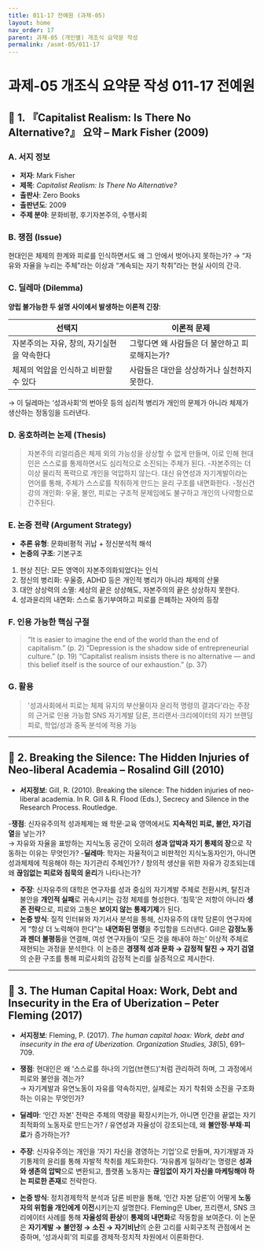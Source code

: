 ```yaml
---
title: 011-17 전예원 (과제-05)
layout: home
nav_order: 17
parent: 과제-05 (개인별) 개조식 요약문 작성
permalink: /asmt-05/011-17
---
```


# 과제-05 개조식 요약문 작성 011-17 전예원 

## 📘 1. 『Capitalist Realism: Is There No Alternative?』 요약 – Mark Fisher (2009)

### A. 서지 정보  
- **저자**: Mark Fisher
- **제목**: *Capitalist Realism: Is There No Alternative?*  
- **출판사**: Zero Books
- **출판년도**: 2009
- **주제 분야**: 문화비평, 후기자본주의, 수행사회


### B. 쟁점 (Issue)  
현대인은 체제의 한계와 피로를 인식하면서도 왜 그 안에서 벗어나지 못하는가?
→ “자유와 자율을 누리는 주체”라는 이상과 “계속되는 자기 착취”라는 현실 사이의 간극.

### C. 딜레마 (Dilemma)  
**양립 불가능한 두 설명 사이에서 발생하는 이론적 긴장**:

| 선택지 | 이론적 문제 |
|--------|-------------|
| 자본주의는 자유, 창의, 자기실현을 약속한다 | 그렇다면 왜 사람들은 더 불안하고 피로해지는가? |
| 체제의 억압을 인식하고 비판할 수 있다 | 사람들은 대안을 상상하거나 실천하지 못한다.
→ 이 딜레마는 ‘성과사회’의 번아웃 등의 심리적 병리가 개인의 문제가 아니라 체제가 생산하는 정동임을 드러낸다.

### D. 옹호하려는 논제 (Thesis)  
> 자본주의 리얼리즘은 체제 외의 가능성을 상상할 수 없게 만들며, 이로 인해 현대인은 스스로를 통제하면서도 심리적으로 소진되는 주체가 된다.
-자본주의는 더 이상 물리적 폭력으로 개인을 억압하지 않는다. 대신 유연성과 자기계발이라는 언어를 통해, 주체가 스스로를 착취하게 만드는 윤리 구조를 내면화한다.
-정신건강의 개인화: 우울, 불안, 피로는 구조적 문제임에도 불구하고 개인의 나약함으로 간주된다.


### E. 논증 전략 (Argument Strategy)  
- **추론 유형**: 문화비평적 귀납 + 정신분석적 해석
- **논증의 구조**:
  기본구조
1. 현상 진단: 모든 영역이 자본주의화되었다는 인식
2. 정신의 병리화: 우울증, ADHD 등은 개인적 병리가 아니라 체제의 산물
3. 대안 상상력의 소멸: 세상의 끝은 상상해도, 자본주의의 끝은 상상하지 못한다.
4. 성과윤리의 내면화: 스스로 동기부여하고 피로를 은폐하는 자아의 등장


### F. 인용 가능한 핵심 구절
>“It is easier to imagine the end of the world than the end of capitalism.” (p. 2)
>“Depression is the shadow side of entrepreneurial culture.” (p. 19)
>“Capitalist realism insists there is no alternative — and this belief itself is the source of our exhaustion.” (p. 37)

### G. 활용
>'성과사회에서 피로는 체제 유지의 부산물이자 윤리적 명령의 결과다'라는 주장의 근거로 인용 가능함
>SNS 자기계발 담론, 프리랜서·크리에이터의 자기 브랜딩 피로, 학업/성과 중독 분석에 적용 가능
---

## 📘 2. Breaking the Silence: The Hidden Injuries of Neo-liberal Academia – Rosalind Gill (2010)
- **서지정보**: Gill, R. (2010). Breaking the silence: The hidden injuries of neo-liberal academia. In R. Gill & R. Flood (Eds.), Secrecy and Silence in the Research Process. Routledge.

-**쟁점**: 신자유주의적 성과체제는 왜 학문·교육 영역에서도 **지속적인 피로, 불안, 자기검열**을 낳는가?  
  → 자유와 자율을 표방하는 지식노동 공간이 오히려 **성과 압박과 자기 통제의 장**으로 작동하는 이유는 무엇인가?
-**딜레마**: 학자는 자율적이고 비판적인 지식노동자인가, 아니면 성과체제에 적응해야 하는 자기관리 주체인가? / 창의적 생산을 위한 자유가 강조되는데 왜 **끊임없는 피로와 침묵의 윤리**가 나타나는가?
- **주장**: 신자유주의 대학은 연구자를 성과 중심의 자기계발 주체로 전환시켜, 탈진과 불안을 **개인적 실패**로 귀속시키는 감정 체제를 형성한다. ‘침묵’은 저항이 아니라 **생존 전략**으로, 피로와 고통은 **보이지 않는 통제기제**가 된다.  
- **논증 방식**: 질적 인터뷰와 자기서사 분석을 통해, 신자유주의 대학 담론이 연구자에게 “항상 더 노력해야 한다”는 **내면화된 명령**을 주입함을 드러낸다. Gill은 **감정노동과 젠더 불평등**을 연결해, 여성 연구자들이 ‘모든 것을 해내야 하는’ 이상적 주체로 재현되는 과정을 분석한다. 이 논증은 **경쟁적 성과 문화 → 감정적 탈진 → 자기 검열**의 순환 구조를 통해 피로사회의 감정적 논리를 실증적으로 제시한다.  

---

## 📘 3. The Human Capital Hoax: Work, Debt and Insecurity in the Era of Uberization – Peter Fleming (2017)
- **서지정보**: Fleming, P. (2017). *The human capital hoax: Work, debt and insecurity in the era of Uberization.* *Organization Studies, 38*(5), 691–709.

- **쟁점**: 현대인은 왜 ‘스스로를 하나의 기업(브랜드)’처럼 관리하려 하며, 그 과정에서 피로와 불안을 겪는가?  
  → 자기계발과 유연노동이 자유를 약속하지만, 실제로는 자기 착취와 소진을 구조화하는 이유는 무엇인가?
- **딜레마**: ‘인간 자본’ 전략은 주체의 역량을 확장시키는가, 아니면 인간을 끝없는 자기 최적화의 노동자로 만드는가? / 유연성과 자율성이 강조되는데, 왜 **불안정·부채·피로**가 증가하는가?
- **주장**: 신자유주의는 개인을 ‘자기 자신을 경영하는 기업’으로 만들며, 자기개발과 자기통제의 윤리를 통해 자발적 착취를 제도화한다. ‘자유롭게 일하라’는 명령은 **성과와 생존의 압박**으로 변환되고, 플랫폼 노동자는 **끊임없이 자기 자신을 마케팅해야 하는 피로한 존재**로 전락한다.  
- **논증 방식**: 정치경제학적 분석과 담론 비판을 통해, ‘인간 자본 담론’이 어떻게 **노동자의 위험을 개인에게 이전**시키는지 설명한다. Fleming은 Uber, 프리랜서, SNS 크리에이터 사례를 통해 **자율성의 환상**이 **통제의 내면화**로 작동함을 보여준다. 이 논문은 **자기계발 → 불안정 → 소진 → 자기비난**의 순환 고리를 사회구조적 관점에서 논증하며, ‘성과사회’의 피로를 경제적·정치적 차원에서 이론화한다.  
